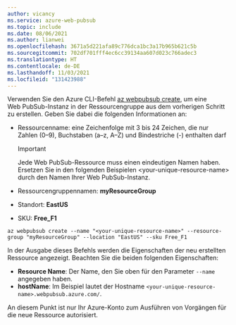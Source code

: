 ```yaml
---
author: vicancy
ms.service: azure-web-pubsub
ms.topic: include
ms.date: 08/06/2021
ms.author: lianwei
ms.openlocfilehash: 3671a5d221afa89c776dca1bc3a17b965b621c5b
ms.sourcegitcommit: 702df701fff4ec6cc39134aa607d023c766adec3
ms.translationtype: HT
ms.contentlocale: de-DE
ms.lasthandoff: 11/03/2021
ms.locfileid: "131423988"
---
```

Verwenden Sie den Azure CLI-Befehl [az webpubsub create](/cli/azure/webpubsub#az_webpubsub_create), um eine Web PubSub-Instanz in der Ressourcengruppe aus dem vorherigen Schritt zu erstellen. Geben Sie dabei die folgenden Informationen an:

- Ressourcenname: eine Zeichenfolge mit 3 bis 24 Zeichen, die nur Zahlen (0–9), Buchstaben (a–z, A–Z) und Bindestriche (-) enthalten darf

  > [!Important]
  > Jede Web PubSub-Ressource muss einen eindeutigen Namen haben. Ersetzen Sie in den folgenden Beispielen &lt;your-unique-resource-name&gt; durch den Namen Ihrer Web PubSub-Instanz.

- Ressourcengruppennamen: **myResourceGroup**
- Standort: **EastUS**
- SKU: **Free_F1**

```azurecli-interactive
az webpubsub create --name "<your-unique-resource-name>" --resource-group "myResourceGroup" --location "EastUS" --sku Free_F1
```

In der Ausgabe dieses Befehls werden die Eigenschaften der neu erstellten Ressource angezeigt. Beachten Sie die beiden folgenden Eigenschaften:

- **Resource Name**: Der Name, den Sie oben für den Parameter `--name` angegeben haben.
- **hostName**: Im Beispiel lautet der Hostname `<your-unique-resource-name>.webpubsub.azure.com/`.

An diesem Punkt ist nur Ihr Azure-Konto zum Ausführen von Vorgängen für die neue Ressource autorisiert.
